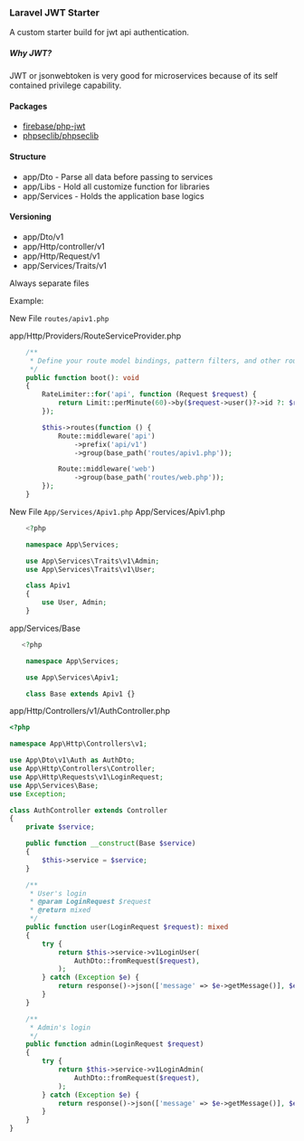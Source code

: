 ### Laravel JWT Starter
A custom starter build for jwt api authentication.

##### Why JWT?
JWT or jsonwebtoken is very good for microservices because of its self contained privilege capability.

#### Packages
- [firebase/php-jwt](https://packagist.org/packages/firebase/php-jwt)
- [phpseclib/phpseclib](https://packagist.org/packages/phpseclib/phpseclib)

#### Structure
- app/Dto - Parse all data before passing to services
- app/Libs - Hold all customize function for libraries
- app/Services - Holds the application base logics

#### Versioning
- app/Dto/v1
- app/Http/controller/v1
- app/Http/Request/v1
- app/Services/Traits/v1

Always separate files

Example:  

New File ```routes/apiv1.php```

app/Http/Providers/RouteServiceProvider.php
```php
    /**
     * Define your route model bindings, pattern filters, and other route configuration.
     */
    public function boot(): void
    {
        RateLimiter::for('api', function (Request $request) {
            return Limit::perMinute(60)->by($request->user()?->id ?: $request->ip());
        });

        $this->routes(function () {
            Route::middleware('api')
                ->prefix('api/v1')
                ->group(base_path('routes/apiv1.php'));

            Route::middleware('web')
                ->group(base_path('routes/web.php'));
        });
    }
```

New File ```App/Services/Apiv1.php```
App/Services/Apiv1.php
```php
    <?php

    namespace App\Services;

    use App\Services\Traits\v1\Admin;
    use App\Services\Traits\v1\User;

    class Apiv1
    {
        use User, Admin;
    }
```

app/Services/Base
```php
   <?php

    namespace App\Services;

    use App\Services\Apiv1;

    class Base extends Apiv1 {} 
```

app/Http/Controllers/v1/AuthController.php
```php
<?php

namespace App\Http\Controllers\v1;

use App\Dto\v1\Auth as AuthDto;
use App\Http\Controllers\Controller;
use App\Http\Requests\v1\LoginRequest;
use App\Services\Base;
use Exception;

class AuthController extends Controller
{
    private $service;

    public function __construct(Base $service)
    {
        $this->service = $service;
    }

    /**
     * User's login
     * @param LoginRequest $request
     * @return mixed
     */
    public function user(LoginRequest $request): mixed
    {
        try {
            return $this->service->v1LoginUser(
                AuthDto::fromRequest($request),
            );
        } catch (Exception $e) {
            return response()->json(['message' => $e->getMessage()], $e->getCode());
        }
    }

    /**
     * Admin's login
     */
    public function admin(LoginRequest $request)
    {
        try {
            return $this->service->v1LoginAdmin(
                AuthDto::fromRequest($request),
            );
        } catch (Exception $e) {
            return response()->json(['message' => $e->getMessage()], $e->getCode());
        }
    }
}
```
